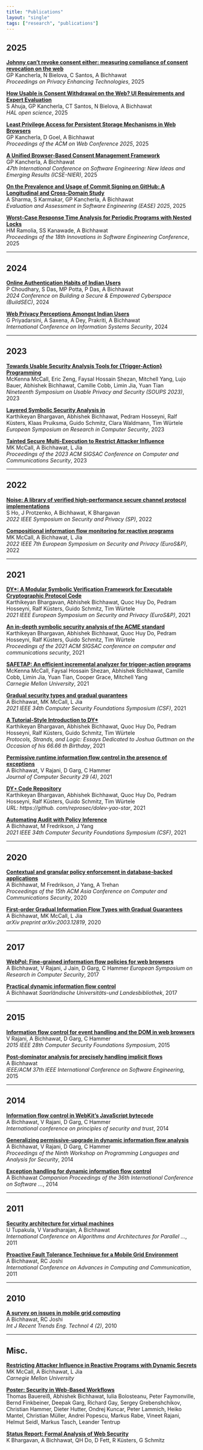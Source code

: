 ```yaml
---
title: "Publications"
layout: "single"
tags: ["research", "publications"]
---
```

## 2025

**[Johnny can’t revoke consent either: measuring compliance of consent revocation on the web](https://petsymposium.org/popets/2025/popets-2025-0133.pdf)**          
GP Kancherla, N Bielova, C Santos, A Bichhawat          
*Proceedings on Privacy Enhancing Technologies*, 2025

**[How Usable is Consent Withdrawal on the Web? UI Requirements and Expert Evaluation](https://hal.science/hal-05302086v1/file/APVP_25__Usability_Consent_Withdrawal.pdf)**    
S Ahuja, GP Kancherla, CT Santos, N Bielova, A Bichhawat          
*HAL open science*, 2025

**[Least Privilege Access for Persistent Storage Mechanisms in Web Browsers](https://dl.acm.org/doi/pdf/10.1145/3696410.3714887)**    
GP Kancherla, D Goel, A Bichhawat          
*Proceedings of the ACM on Web Conference 2025*, 2025

**[A Unified Browser-Based Consent Management Framework](https://scholar.google.com/citations?view_op=view_citation&hl=en&user=JX0CWckAAAAJ&pagesize=100&citation_for_view=JX0CWckAAAAJ:hFOr9nPyWt4C)**    
GP Kancherla, A Bichhawat    
*47th International Conference on Software Engineering: New Ideas and Emerging Results (ICSE-NIER)*, 2025

**[On the Prevalence and Usage of Commit Signing on GitHub: A Longitudinal and Cross-Domain Study](https://arxiv.org/pdf/2504.19215)**    
A Sharma, S Karmakar, GP Kancherla, A Bichhawat    
*Evaluation and Assessment in Software Engineering (EASE) 2025*, 2025

**[Worst-Case Response Time Analysis for Periodic Programs with Nested Locks](https://dl.acm.org/doi/pdf/10.1145/3717383.3717392)**    
HM Ramolia, SS Kanawade, A Bichhawat    
*Proceedings of the 18th Innovations in Software Engineering Conference*, 2025

---
## 2024

**[Online Authentication Habits of Indian Users](https://arxiv.org/pdf/2501.14330)**    
P Choudhary, S Das, MP Potta, P Das, A Bichhawat    
*2024 Conference on Building a Secure & Empowered Cyberspace (BuildSEC)*, 2024

**[Web Privacy Perceptions Amongst Indian Users](https://scholar.google.com/citations?view_op=view_citation&hl=en&user=JX0CWckAAAAJ&pagesize=100&citation_for_view=JX0CWckAAAAJ:ZeXyd9-uunAC)**    
G Priyadarsini, A Saxena, A Dey, Prakriti, A Bichhawat    
*International Conference on Information Systems Security*, 2024

---
## 2023

**[Towards Usable Security Analysis Tools for {Trigger-Action} Programming](https://www.usenix.org/system/files/soups2023-mccall.pdf)**    
McKenna McCall, Eric Zeng, Faysal Hossain Shezan, Mitchell Yang, Lujo Bauer, Abhishek Bichhawat, Camille Cobb, Limin Jia, Yuan Tian    
*Nineteenth Symposium on Usable Privacy and Security (SOUPS 2023)*, 2023

**[Layered Symbolic Security Analysis in](https://elib.uni-stuttgart.de/bitstreams/c91e5288-7d38-40c6-849b-d0bc54e09cb4/download)**    
Karthikeyan Bhargavan, Abhishek Bichhawat, Pedram Hosseyni, Ralf Küsters, Klaas Pruiksma, Guido Schmitz, Clara Waldmann, Tim Würtele    
*European Symposium on Research in Computer Security*, 2023

**[Tainted Secure Multi-Execution to Restrict Attacker Influence](https://dl.acm.org/doi/pdf/10.1145/3576915.3623110)**    
MK McCall, A Bichhawat, L Jia    
*Proceedings of the 2023 ACM SIGSAC Conference on Computer and Communications Security*, 2023

---
## 2022

**[Noise: A library of verified high-performance secure channel protocol implementations](https://inria.hal.science/hal-03946578/document)**    
S Ho, J Protzenko, A Bichhawat, K Bhargavan    
*2022 IEEE Symposium on Security and Privacy (SP)*, 2022

**[Compositional information flow monitoring for reactive programs](https://par.nsf.gov/servlets/purl/10385222)**    
MK McCall, A Bichhawat, L Jia    
*2022 IEEE 7th European Symposium on Security and Privacy (EuroS&P)*, 2022

---
## 2021

**[DY*: A Modular Symbolic Verification Framework for Executable Cryptographic Protocol Code](https://inria.hal.science/hal-03178425/file/dy-star-eurosp21.pdf)**    
Karthikeyan Bhargavan, Abhishek Bichhawat, Quoc Huy Do, Pedram Hosseyni, Ralf Küsters, Guido Schmitz, Tim Würtele   
*2021 IEEE European Symposium on Security and Privacy (EuroS&P)*, 2021

**[An in-depth symbolic security analysis of the ACME standard](https://eprint.iacr.org/2021/1457.pdf)**    
Karthikeyan Bhargavan, Abhishek Bichhawat, Quoc Huy Do, Pedram Hosseyni, Ralf Küsters, Guido Schmitz, Tim Würtele   
*Proceedings of the 2021 ACM SIGSAC conference on computer and communications security*, 2021

**[SAFETAP: An efficient incremental analyzer for trigger-action programs](https://kilthub.cmu.edu/articles/report/SafeTAP_An_Efficient_Incremental_Analyzer_for_Trigger-Action_Programs/14792271/1/files/28433025.pdf)**    
McKenna McCall, Faysal Hossain Shezan, Abhishek Bichhawat, Camille Cobb, Limin Jia, Yuan Tian, Cooper Grace, Mitchell Yang   
*Carnegie Mellon University*, 2021

**[Gradual security types and gradual guarantees](https://par.nsf.gov/servlets/purl/10385221)**    
A Bichhawat, MK McCall, L Jia   
*2021 IEEE 34th Computer Security Foundations Symposium (CSF)*, 2021

**[A Tutorial-Style Introduction to DY*](https://publ.sec.uni-stuttgart.de/bhargavanbichhavatdohosseynikuestersschmitzwuertele-guttmanfest-2021.pdf)**    
Karthikeyan Bhargavan, Abhishek Bichhawat, Quoc Huy Do, Pedram Hosseyni, Ralf Küsters, Guido Schmitz, Tim Würtele   
*Protocols, Strands, and Logic: Essays Dedicated to Joshua Guttman on the Occasion of his 66.66 th Birthday*, 2021

**[Permissive runtime information flow control in the presence of exceptions](https://people.mpi-sws.org/~dg/papers/jcs21.pdf)**    
A Bichhawat, V Rajani, D Garg, C Hammer   
*Journal of Computer Security 29 (4)*, 2021

**[DY⋆ Code Repository](https://scholar.google.com/citations?view_op=view_citation&hl=en&user=JX0CWckAAAAJ&pagesize=100&citation_for_view=JX0CWckAAAAJ:Y0pCki6q_DkC)**    
Karthikeyan Bhargavan, Abhishek Bichhawat, Quoc Huy Do, Pedram Hosseyni, Ralf Küsters, Guido Schmitz, Tim Würtele   
*URL: https://github. com/reprosec/dolev-yao-star*, 2021

**[Automating Audit with Policy Inference](https://www.cs.cmu.edu/~abichhaw/fullpublication/CSF21.pdf)**    
A Bichhawat, M Fredrikson, J Yang   
*2021 IEEE 34th Computer Security Foundations Symposium (CSF)*, 2021

---
## 2020

**[Contextual and granular policy enforcement in database-backed applications](https://dl.acm.org/doi/pdf/10.1145/3320269.3384759)**    
A Bichhawat, M Fredrikson, J Yang, A Trehan   
*Proceedings of the 15th ACM Asia Conference on Computer and Communications Security*, 2020

**[First-order Gradual Information Flow Types with Gradual Guarantees](https://arxiv.org/pdf/2003.12819)**    
A Bichhawat, MK McCall, L Jia   
*arXiv preprint arXiv:2003.12819*, 2020

---
## 2017

**[WebPol: Fine-grained information flow policies for web browsers](https://arxiv.org/pdf/1706.06932)**    
A Bichhawat, V Rajani, J Jain, D Garg, C Hammer
*European Symposium on Research in Computer Security*, 2017

**[Practical dynamic information flow control](https://publikationen.sulb.uni-saarland.de/bitstream/20.500.11880/27103/1/thesis.pdf)**    
A Bichhawat
*Saarländische Universitäts-und Landesbibliothek*, 2017

---
## 2015

**[Information flow control for event handling and the DOM in web browsers](https://people.mpi-sws.org/~dg/papers/csf15-ifc-full.pdf)**    
V Rajani, A Bichhawat, D Garg, C Hammer   
*2015 IEEE 28th Computer Security Foundations Symposium*, 2015

**[Post-dominator analysis for precisely handling implicit flows](https://scholar.google.com/citations?view_op=view_citation&hl=en&user=JX0CWckAAAAJ&pagesize=100&citation_for_view=JX0CWckAAAAJ:8k81kl-MbHgC)**    
A Bichhawat   
*IEEE/ACM 37th IEEE International Conference on Software Engineering*, 2015

---
## 2014

**[Information flow control in WebKit’s JavaScript bytecode](https://arxiv.org/pdf/1401.4339)**    
A Bichhawat, V Rajani, D Garg, C Hammer   
*International conference on principles of security and trust*, 2014

**[Generalizing permissive-upgrade in dynamic information flow analysis](https://arxiv.org/pdf/1506.03950)**    
A Bichhawat, V Rajani, D Garg, C Hammer   
*Proceedings of the Ninth Workshop on Programming Languages and Analysis for Security*, 2014

**[Exception handling for dynamic information flow control](https://scholar.google.com/citations?view_op=view_citation&hl=en&user=JX0CWckAAAAJ&pagesize=100&citation_for_view=JX0CWckAAAAJ:5nxA0vEk-isC)**    
A Bichhawat
*Companion Proceedings of the 36th International Conference on Software …*, 2014

---
## 2011

**[Security architecture for virtual machines](https://www.academia.edu/download/47964836/Security_architecture_for_virtual_machines.pdf)**    
U Tupakula, V Varadharajan, A Bichhawat   
*International Conference on Algorithms and Architectures for Parallel …*, 2011

**[Proactive Fault Tolerance Technique for a Mobile Grid Environment](https://scholar.google.com/citations?view_op=view_citation&hl=en&user=JX0CWckAAAAJ&pagesize=100&citation_for_view=JX0CWckAAAAJ:roLk4NBRz8UC)**    
A Bichhawat, RC Joshi   
*International Conference on Advances in Computing and Communication*, 2011

---
## 2010

**[A survey on issues in mobile grid computing](https://scholar.google.com/citations?view_op=view_citation&hl=en&user=JX0CWckAAAAJ&pagesize=100&citation_for_view=JX0CWckAAAAJ:eQOLeE2rZwMC)**    
A Bichhawat, RC Joshi   
*Int J Recent Trends Eng. Technol 4 (2)*, 2010

---
## Misc.

**[Restricting Attacker Influence in Reactive Programs with Dynamic Secrets](https://kilthub.cmu.edu/articles/report/Restricting_Attacker_Influence_in_Reactive_Programs_with_Dynamic_Secrets/22296628/1/files/39675085.pdf)**    
MK McCall, A Bichhawat, L Jia   
*Carnegie Mellon University*

**[Poster: Security in Web-Based Workflows](https://www.ieee-security.org/TC/SP2015/posters/paper_60.pdf)**    
Thomas Bauereiß, Abhishek Bichhawat, Iulia Bolosteanu, Peter Faymonville, Bernd Finkbeiner, Deepak Garg, Richard Gay, Sergey Grebenshchikov, Christian Hammer, Dieter Hutter, Ondrej Kuncar, Peter Lammich, Heiko Mantel, Christian Müller, Andrei Popescu, Markus Rabe, Vineet Rajani, Helmut Seidl, Markus Tasch, Leander Tentrup

**[Status Report: Formal Analysis of Web Security](https://st.fbk.eu/assets/areas/events/OSW2018/osw2018_paper_1.pdf)**    
K Bhargavan, A Bichhawat, QH Do, D Fett, R Küsters, G Schmitz